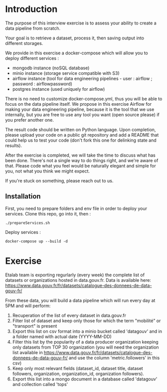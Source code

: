 # Introduction

The purpose of this interview exercise is to assess your ability to create a data pipeline from scratch.

Your goal is to retrieve a dataset, process it, then saving output into different storages.

We provide in this exercise a docker-compose which will allow you to deploy different services :
- mongodb instance (noSQL database)
- minio instance (storage service compatible with S3)
- airflow instance (tool for data engineering pipelines - user : airflow ; password : airflowpassword)
- postgres instance (used uniquely for airflow)

There is no need to customize docker-compose.yml, thus you will be able to focus on the data pipeline itself. We propose in this exercise Airflow for making your data engineering pipeline, because it is the tool that we use internally, but you are free to use any tool you want (open source please) if you prefer another one.

The result code should be written on Python language. Upon completion, please upload your code on a public git repository and add a README that could help us to test your code (don't fork this one for delinking state and results).

After the exercise is completed, we will take the time to discuss what has been done. There's not a single way to do things right, and we're aware of that. Please code what you feel would be naturally elegant and simple for you, not what you think we might expect.

If you're stuck on something, please reach out to us.

## Installation

First, you need to prepare folders and env file in order to deploy your services. Clone this repo, go into it, then :

```
./prepareServices.sh
```

Deploy services :

```
docker-compose up --build -d
```

# Exercise

Etalab team is exporting regurlarly (every week) the complete list of datasets or organizations hosted in data.gouv.fr. Data is available here: https://www.data.gouv.fr/fr/datasets/catalogue-des-donnees-de-data-gouv-fr/

From these data, you will build a data pipeline which will run every day at 5PM and will perform:
1) Recuperation of the list of every dataset in data.gouv.fr
2) Filter list of dataset and keep only those for which the term "mobilité" or "transport" is present
3) Export this list on csv format into a minio bucket called 'datagouv' and in a folder named with actual date (YYYY-MM-DD)
4) Filter this list by the popularity of a data producer organization keeping only datasets from TOP 30 organization (you will need the organization list available in https://www.data.gouv.fr/fr/datasets/catalogue-des-donnees-de-data-gouv-fr/ and use the column 'metric.followers' in this csv)
5) Keep only most relevant fields (dataset_id, dataset title, dataset followers, organization, organization_id, organization followers).
6) Export this list into a mongo document in a database called 'datagouv' and collection called 'tops'
